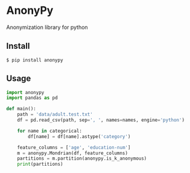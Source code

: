 # AnonyPy
Anonymization library for python

## Install
```
$ pip install anonypy
```

## Usage
```python
import anonypy
import pandas as pd

def main():
    path = 'data/adult.test.txt'
    df = pd.read_csv(path, sep=', ', names=names, engine='python')

    for name in categorical:
        df[name] = df[name].astype('category')

    feature_columns = ['age', 'education-num']
    m = anonypy.Mondrian(df, feature_columns)
    partitions = m.partition(anonypy.is_k_anonymous)
    print(partitions)
```
